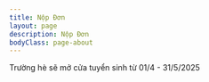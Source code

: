 ```yaml
---
title: Nộp Đơn
layout: page
description: Nộp Đơn
bodyClass: page-about
---
```


Trường hè sẽ mở cửa tuyển sinh từ 01/4 - 31/5/2025